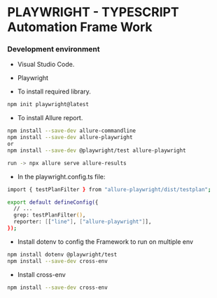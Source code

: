 # PLAYWRIGHT - TYPESCRIPT Automation Frame Work


### Development environment

- Visual Studio Code.
- Playwright


- To install required library.
```zsh
npm init playwright@latest
```

- To install Allure report.
```zsh
npm install --save-dev allure-commandline
npm install --save-dev allure-playwright
or
npm install --save-dev @playwright/test allure-playwright

run -> npx allure serve allure-results
```

- In the playwright.config.ts file:

```zsh
import { testPlanFilter } from "allure-playwright/dist/testplan";

export default defineConfig({
  // ...
  grep: testPlanFilter(),
  reporter: [["line"], ["allure-playwright"]],
});
```

- Install dotenv to config the Framework to run on multiple env

```zsh
npm install dotenv @playwright/test
npm install --save-dev cross-env
```

- Install cross-env

```zsh
npm install --save-dev cross-env
```